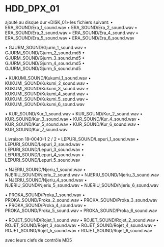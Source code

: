 # HDD_DPX_01
ajouté au disque dur «DISK_01» les fichiers suivant: 
• ERA_SOUND/Era_1_sound.wav 
• ERA_SOUND/Era_2_sound.wav 
• ERA_SOUND/Era_3_sound.wav 
• ERA_SOUND/Era_4_sound.wav
• ERA_SOUND/Era_5_sound.wav 
• ERA_SOUND/Era_6_sound.wav 

• GJURM_SOUND/Gjurm_1_sound.wav 
• GJURM_SOUND/Gjurm_2_sound.md5 
• GJURM_SOUND/Gjurm_3_sound.md5 
• GJURM_SOUND/Gjurm_4_sound.md5 
• GJURM_SOUND/Gjurm_5_sound.md5 

• KUKUMI_SOUND/Kukumi_1_sound.wav
• KUKUMI_SOUND/Kukumi_2_sound.wav 
• KUKUMI_SOUND/Kukumi_3_sound.wav 
• KUKUMI_SOUND/Kukumi_4_sound.wav 
• KUKUMI_SOUND/Kukumi_5_sound.wav 
• KUKUMI_SOUND/Kukumi_6_sound.wav 

• KUR_SOUND/Kur_1_sound.wav 
• KUR_SOUND/Kur_2_sound.wav 
• KUR_SOUND/Kur_3_sound.wav 
• KUR_SOUND/Kur_4_sound.wav 
• KUR_SOUND/Kur_5_sound.wav 
• KUR_SOUND/Kur_6_sound.wav 
• KUR_SOUND/Kur_7_sound.wav 

Livraison 18–0040–1 2 / 2 
• LEPURI_SOUND/Lepuri_1_sound.wav 
• LEPURI_SOUND/Lepuri_2_sound.wav 
• LEPURI_SOUND/Lepuri_3_sound.wav 
• LEPURI_SOUND/Lepuri_4_sound.wav 
• LEPURI_SOUND/Lepuri_5_sound.wav 

• NJERIU_SOUND/Njeriu_1_sound.wav 
• NJERIU_SOUND/Njeriu_2_sound.wav 
• NJERIU_SOUND/Njeriu_3_sound.wav 
• NJERIU_SOUND/Njeriu_4_sound.wav 
• NJERIU_SOUND/Njeriu_5_sound.wav 
• NJERIU_SOUND/Njeriu_6_sound.wav 

• PROKA_SOUND/Proka_1_sound.wav 
• PROKA_SOUND/Proka_2_sound.wav 
• PROKA_SOUND/Proka_3_sound.wav 
• PROKA_SOUND/Proka_4_sound.wav 
• PROKA_SOUND/Proka_5_sound.wav 
• PROKA_SOUND/Proka_6_sound.wav 

• ROJET_SOUND/Rojet_1_sound.wav 
• ROJET_SOUND/Rojet_2_sound.wav 
• ROJET_SOUND/Rojet_3_sound.wav 
• ROJET_SOUND/Rojet_4_sound.wav 
• ROJET_SOUND/Rojet_5_sound.wav 
• ROJET_SOUND/Rojet_6_sound.wav 

avec leurs clefs de contrôle MD5
